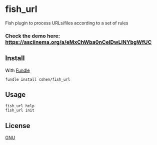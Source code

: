 # fish_url
Fish plugin to process URLs/files according to a set of rules


### Check the demo here: https://asciinema.org/a/eMxChWba0nCeIDwLINYbgWfUC

## Install

With [Fundle](https://github.com/danhper/fundle)

```fish
fundle install cshen/fish_url
```

## Usage

```fish
fish_url help
fish_url init
```

## License

[GNU](LICENSE)
